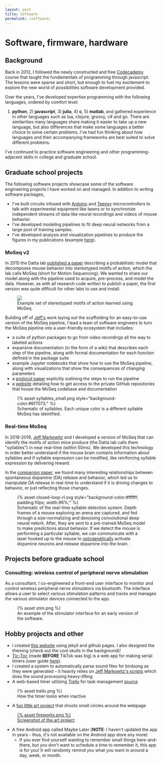 ```yaml
---
layout: post
title: Software
permalink: /software/
---
```


# Software, firmware, hardware

## Background

Back in 2012, I followed the newly constructed and free [Codecademy](https://www.codecademy.com/) course that taught the fundamentals of programming through javascript.
The lessons were sparse and short, but enough to fuel my excitement to explore the new world of possibilities software development provided.

Over the years, I've developed expertise programming with the following languages, ordered by comfort level:
1) **python**, 2) **javascript**, 3) **julia**, 4) **c**, 5) **matlab**, and gathered experience in other languages such as lua, clojure, groovy, c# and go.
There are similarities many languages share making it easier to take up a new language, but also differences that make some
languages a better choice to solve certain problems. I've had fun thinking about how languages and their accompanying frameworks
are best suited to solve different problems.

I've continued to practice software engineering and other programming-adjacent skills in college and graduate school.

## Graduate school projects

The following software projects showcase some of the software engineering projects I have worked on and managed.
In addition to writing software packages,
- I've built circuits infused with [Arduino](https://store.arduino.cc/products/arduino-uno-rev3) and
[Teensy](https://www.pjrc.com/store/teensy40.html) microcontrollers to talk with experimental equipment
like lasers or to synchronize independent streams of data like neural recordings and videos of mouse behavior.
- I've developed modeling pipelines to fit deep neural networks from a large pool of training samples.
- I've developed analysis and visualization pipelines to produce the figures in my publications (example
[here](https://github.com/dattalab/dopamine-reinforces-spontaneous-behavior)).

### MoSeq v2

In 2015 the Datta lab [published a paper](https://www.cell.com/neuron/fulltext/S0896-6273(15)01037-5) describing
a probabilistic model that decomposes mouse behavior into stereotyped motifs of action, which the lab calls MoSeq
(short for Motion Sequencing). We wanted to share our model along with the pipeline used to acquire, pre-process,
and model the data. However, as with all research code written to publish a paper, the first version was quite
difficult for other labs to use and install.

<figure>
  <img src="https://dattalab.github.io/moseq2-website/images/crowd_movie_example.gif">
  <figcaption>Example set of stereotyped motifs of action learned using MoSeq.</figcaption>
</figure>

Building off of [Jeff's](https://bme.gatech.edu/bme/faculty/Jeffrey-Markowitz) work laying out the scaffolding
for an easy-to-use version of the MoSeq pipeline, I lead a team of software engineers to turn the MoSeq pipeline
into a user-friendly ecosystem that includes:
- a suite of python packages to go from video recordings all the way to labeled actions
- expansive documentation (in the form of a wiki) that describes each step of the pipeline, along with formal
documentation for each function defined in the package suite
- example Jupyter notebooks that show how to use the MoSeq pipeline, along with visualizations that show the
consequences of changing parameters
- a [protocol paper](https://arxiv.org/abs/2211.08497) explicitly outlining the steps to run the pipeline
- a [website](https://moseq4all.org) detailing how to get access to the private GitHub repositories that house
the MoSeq codebase and documentation 

<figure>
  {% asset syllables_small.png style="background-color:#6f7073;" %}
  <figcaption>Schematic of syllables. Each unique color is a different syllable MoSeq has identified.</figcaption>
</figure>

### Real-time MoSeq

In 2018-2019, [Jeff Markowitz](https://bme.gatech.edu/bme/faculty/Jeffrey-Markowitz) and I developed a version of
MoSeq that can identify the motifs of action mice produce (the Datta lab calls them "syllables") in near real-time
(within 50ms). We developed this technology in order better understand if the mouse brain contains information about
syllables and if syllable expression can be modified, like reinforcing syllable expression by delivering reward.

In the [companion paper](https://www.nature.com/articles/s41586-022-05611-2), we found many interesting relationships
between spontaneous dopamine (DA) release and behavior, which led us to manipulate DA release in real-time to
understand if it is driving changes to behavior, or just reflecting those changes.

<figure>
  {% asset closed-loop-rl.svg style="background-color:#ffffff; padding:10px; width:96%;" %}
  <figcaption>Schematic of the real-time syllable detection system. Depth frames of a mouse exploring an arena
  are captured, and fed through a size-normalizing and denoising convolutional deep neural netork. After,
  they are sent to a pre-trained MoSeq model to make predictions about behavior. If we detect the mouse is
  performing a particular syllable, we can communicate with a laser hooked up to the mouse to
  <a href="https://en.wikipedia.org/wiki/Optogenetics">optogenetically</a>
  activate dopamine neurons and release dopamine into the brain.</figcaption>
</figure>

## Projects before graduate school

### Consulting: wireless control of peripheral nerve stimulation

As a consultant, I co-engineered a front-end user interface to monitor and control wireless peripheral nerve stimulators via bluetooth.
The interface allows a user to select various stimulation patterns and tracks and manages the various stimulator devices connected
to the app.

<figure>
  {% asset stim.png %}
  <figcaption>An example of the stimulator interface for an early version of the software.</figcaption>
</figure>

## Hobby projects and other

- I created [this website](https://github.com/wingillis/wingillis.github.io) using jekyll and github pages. I also designed the theming (check out the cool skulls in the background)!
- [Tic-Toc](/tic-toc/) (made **BEFORE** TikTok was big) is a web app for making serial timers (user guide [here](https://wingillis.github.io/blog/tic-toc/)).
- I created a system to automatically parse sound files for birdsong as they were generated – it heavily relies on [Jeff Markowitz's scripts](https://github.com/jmarkow/zftftb) which does the sound processing heavy-lifting
- A web-based timer utilizing [Trello](https://trello.com) for task management [source](https://github.com/wingillis/trelloAlarm)

<figure>
  {% asset trello.png %}
  <figcaption>How the timer looks when inactive</figcaption>
</figure>

- A [fun little art project](/software/fireworks/) that shoots small circles around the webpage

<figure>
  <a href="/software/fireworks">
    {% asset fireworks.png %}
    <figcaption>Screenshot of the art project</figcaption>
  </a>
</figure>

- A free Android app called Maybe Later (**NOTE**: I haven't updated the app in years - thus, it's not available on the Android app store any more)
  - If you ever find yourself wanting to remember small things here-and-there, but you don't want to schedule a time to remember it, this app is for you! It will randomly remind you what you want in around a day, week, or month.

<!-- ## Small, fun, and silly projects -->
